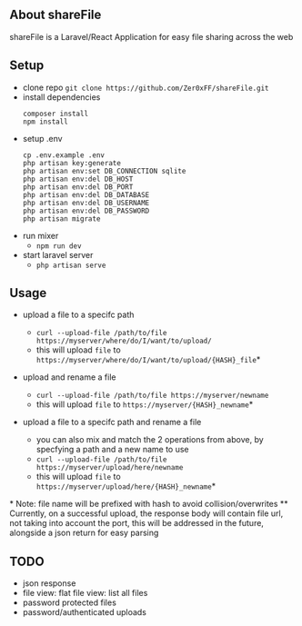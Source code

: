## About shareFile

shareFile is a Laravel/React Application for easy file sharing across the web

## Setup
* clone repo `git clone https://github.com/Zer0xFF/shareFile.git`
* install dependencies
  ```
  composer install
  npm install
  ```
* setup .env
  ```
  cp .env.example .env
  php artisan key:generate
  php artisan env:set DB_CONNECTION sqlite
  php artisan env:del DB_HOST
  php artisan env:del DB_PORT
  php artisan env:del DB_DATABASE
  php artisan env:del DB_USERNAME
  php artisan env:del DB_PASSWORD
  php artisan migrate
  ```
* run mixer
  * `npm run dev`
* start laravel server
  * `php artisan serve`

## Usage
* upload a file to a specifc path
  * `curl --upload-file /path/to/file https://myserver/where/do/I/want/to/upload/`
  * this will upload `file` to `https://myserver/where/do/I/want/to/upload/{HASH}_file`*

* upload and rename a file
  * `curl --upload-file /path/to/file https://myserver/newname`
  * this will upload `file` to `https://myserver/{HASH}_newname`*

* upload a file to a specifc path and rename a file
  * you can also mix and match the 2 operations from above, by specfying a path and a new name to use 
  * `curl --upload-file /path/to/file https://myserver/upload/here/newname`
  * this will upload `file` to `https://myserver/upload/here/{HASH}_newname`*


\* Note: file name will be prefixed with hash to avoid collision/overwrites
\** Currently, on a successful upload, the response body will contain file url, not taking into account the port, this will be addressed in the future, alongside a json return for easy parsing 



## TODO
* json response
* file view: flat file view: list all files
* password protected files
* password/authenticated uploads

